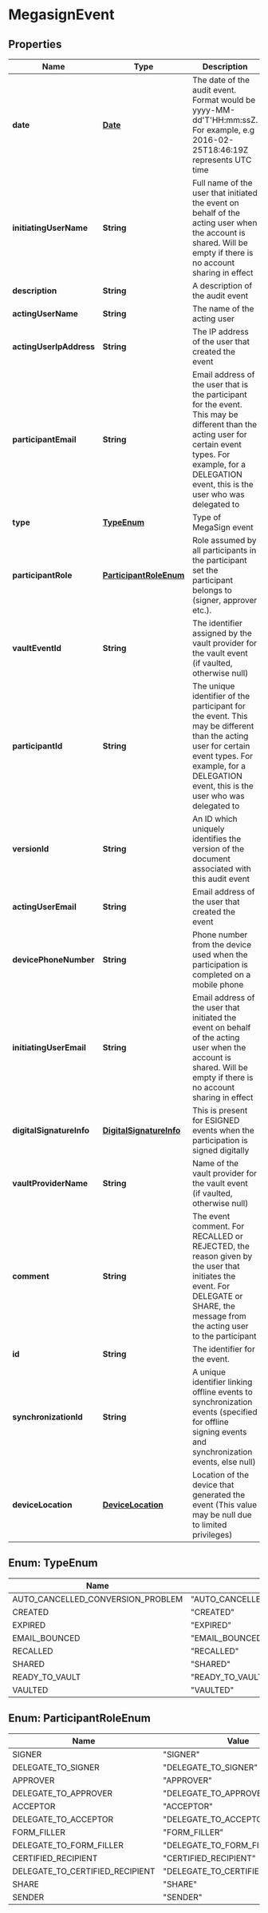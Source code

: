 
# MegasignEvent

## Properties
Name | Type | Description | Notes
------------ | ------------- | ------------- | -------------
**date** | [**Date**](Date.md) | The date of the audit event. Format would be yyyy-MM-dd&#39;T&#39;HH:mm:ssZ. For example, e.g 2016-02-25T18:46:19Z represents UTC time |  [optional]
**initiatingUserName** | **String** | Full name of the user that initiated the event on behalf of the acting user when the account is shared. Will be empty if there is no account sharing in effect |  [optional]
**description** | **String** | A description of the audit event |  [optional]
**actingUserName** | **String** | The name of the acting user |  [optional]
**actingUserIpAddress** | **String** | The IP address of the user that created the event |  [optional]
**participantEmail** | **String** | Email address of the user that is the participant for the event. This may be different than the acting user for certain event types. For example, for a DELEGATION event, this is the user who was delegated to |  [optional]
**type** | [**TypeEnum**](#TypeEnum) | Type of MegaSign event |  [optional]
**participantRole** | [**ParticipantRoleEnum**](#ParticipantRoleEnum) | Role assumed by all participants in the participant set the participant belongs to (signer, approver etc.). |  [optional]
**vaultEventId** | **String** | The identifier assigned by the vault provider for the vault event (if vaulted, otherwise null) |  [optional]
**participantId** | **String** | The unique identifier of the participant for the event. This may be different than the acting user for certain event types. For example, for a DELEGATION event, this is the user who was delegated to |  [optional]
**versionId** | **String** | An ID which uniquely identifies the version of the document associated with this audit event |  [optional]
**actingUserEmail** | **String** | Email address of the user that created the event |  [optional]
**devicePhoneNumber** | **String** | Phone number from the device used when the participation is completed on a mobile phone |  [optional]
**initiatingUserEmail** | **String** | Email address of the user that initiated the event on behalf of the acting user when the account is shared. Will be empty if there is no account sharing in effect |  [optional]
**digitalSignatureInfo** | [**DigitalSignatureInfo**](DigitalSignatureInfo.md) | This is present for ESIGNED events when the participation is signed digitally |  [optional]
**vaultProviderName** | **String** | Name of the vault provider for the vault event (if vaulted, otherwise null) |  [optional]
**comment** | **String** | The event comment. For RECALLED or REJECTED, the reason given by the user that initiates the event. For DELEGATE or SHARE, the message from the acting user to the participant |  [optional]
**id** | **String** | The identifier for the event. |  [optional]
**synchronizationId** | **String** | A unique identifier linking offline events to synchronization events (specified for offline signing events and synchronization events, else null) |  [optional]
**deviceLocation** | [**DeviceLocation**](DeviceLocation.md) | Location of the device that generated the event (This value may be null due to limited privileges) |  [optional]


<a name="TypeEnum"></a>
## Enum: TypeEnum
Name | Value
---- | -----
AUTO_CANCELLED_CONVERSION_PROBLEM | &quot;AUTO_CANCELLED_CONVERSION_PROBLEM&quot;
CREATED | &quot;CREATED&quot;
EXPIRED | &quot;EXPIRED&quot;
EMAIL_BOUNCED | &quot;EMAIL_BOUNCED&quot;
RECALLED | &quot;RECALLED&quot;
SHARED | &quot;SHARED&quot;
READY_TO_VAULT | &quot;READY_TO_VAULT&quot;
VAULTED | &quot;VAULTED&quot;


<a name="ParticipantRoleEnum"></a>
## Enum: ParticipantRoleEnum
Name | Value
---- | -----
SIGNER | &quot;SIGNER&quot;
DELEGATE_TO_SIGNER | &quot;DELEGATE_TO_SIGNER&quot;
APPROVER | &quot;APPROVER&quot;
DELEGATE_TO_APPROVER | &quot;DELEGATE_TO_APPROVER&quot;
ACCEPTOR | &quot;ACCEPTOR&quot;
DELEGATE_TO_ACCEPTOR | &quot;DELEGATE_TO_ACCEPTOR&quot;
FORM_FILLER | &quot;FORM_FILLER&quot;
DELEGATE_TO_FORM_FILLER | &quot;DELEGATE_TO_FORM_FILLER&quot;
CERTIFIED_RECIPIENT | &quot;CERTIFIED_RECIPIENT&quot;
DELEGATE_TO_CERTIFIED_RECIPIENT | &quot;DELEGATE_TO_CERTIFIED_RECIPIENT&quot;
SHARE | &quot;SHARE&quot;
SENDER | &quot;SENDER&quot;



